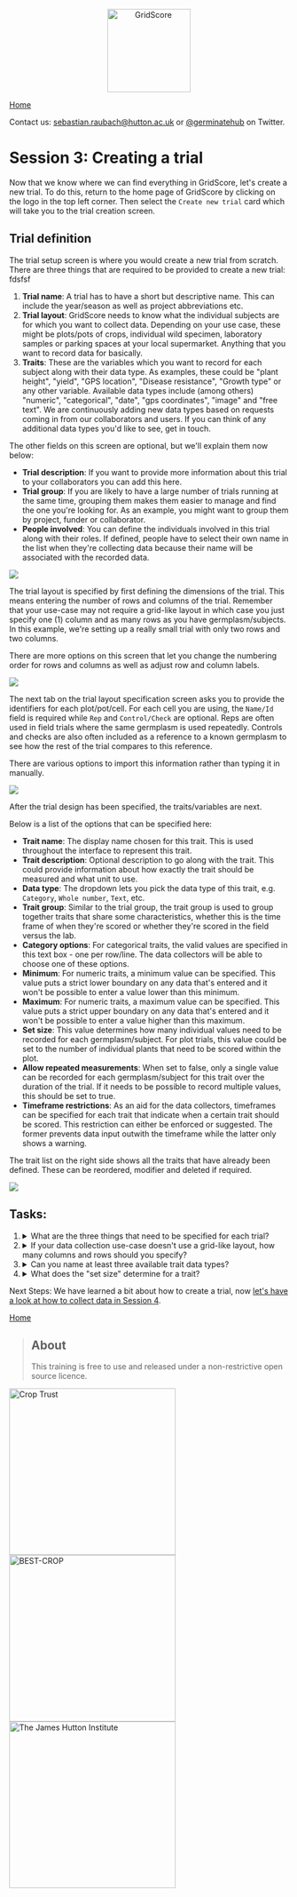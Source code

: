 <!-- Use these horrible HTML tag attributes because Markdown only supports limited HTML/CSS -->
<p align="center">
  <img src="img/gridscore.svg" width="150" alt="GridScore">
</p>

<a href="index.html" class="btn btn-dark">Home</a>

Contact us: [sebastian.raubach@hutton.ac.uk](mailto:sebastian.raubach@hutton.ac.uk) or [@germinatehub](https://www.twitter.com/germinatehub) on Twitter.


# Session 3: Creating a trial

Now that we know where we can find everything in GridScore, let's create a new trial. To do this, return to the home page of GridScore by clicking on the logo in the top left corner. Then select the `Create new trial` card which will take you to the trial creation screen.

## Trial definition

The trial setup screen is where you would create a new trial from scratch. There are three things that are required to be provided to create a new trial: fdsfsf 

1. **Trial name**: A trial has to have a short but descriptive name. This can include the year/season as well as project abbreviations etc.
2. **Trial layout**: GridScore needs to know what the individual subjects are for which you want to collect data. Depending on your use case, these might be plots/pots of crops, individual wild specimen, laboratory samples or parking spaces at your local supermarket. Anything that you want to record data for basically.
3. **Traits**: These are the variables which you want to record for each subject along with their data type. As examples, these could be "plant height", "yield", "GPS location", "Disease resistance", "Growth type" or any other variable. Available data types include (among others) "numeric", "categorical", "date", "gps coordinates", "image" and "free text". We are continuously adding new data types based on requests coming in from our collaborators and users. If you can think of any additional data types you'd like to see, get in touch.

The other fields on this screen are optional, but we'll explain them now below:

- **Trial description**: If you want to provide more information about this trial to your collaborators you can add this here.
- **Trial group**: If you are likely to have a large number of trials running at the same time, grouping them makes them easier to manage and find the one you're looking for. As an example, you might want to group them by project, funder or collaborator.
- **People involved**: You can define the individuals involved in this trial along with their roles. If defined, people have to select their own name in the list when they're collecting data because their name will be associated with the recorded data.

<img src="session-3/trial-setup.png" style="max-width: 100%;">

The trial layout is specified by first defining the dimensions of the trial. This means entering the number of rows and columns of the trial. Remember that your use-case may not require a grid-like layout in which case you just specify one (1) column and as many rows as you have germplasm/subjects. In this example, we're setting up a really small trial with only two rows and two columns.

There are more options on this screen that let you change the numbering order for rows and columns as well as adjust row and column labels.

<img src="session-3/trial-setup-dimensions.png" style="max-width: 100%;">

The next tab on the trial layout specification screen asks you to provide the identifiers for each plot/pot/cell. For each cell you are using, the `Name/Id` field is required while `Rep` and `Control/Check` are optional. Reps are often used in field trials where the same germplasm is used repeatedly. Controls and checks are also often included as a reference to a known germplasm to see how the rest of the trial compares to this reference.

There are various options to import this information rather than typing it in manually.

<img src="session-3/trial-setup-grid.png" style="max-width: 100%;">

After the trial design has been specified, the traits/variables are next.

Below is a list of the options that can be specified here:

- **Trait name**: The display name chosen for this trait. This is used throughout the interface to represent this trait.
- **Trait description**: Optional description to go along with the trait. This could provide information about how exactly the trait should be measured and what unit to use.
- **Data type**: The dropdown lets you pick the data type of this trait, e.g. `Category`, `Whole number`, `Text`, etc.
- **Trait group**: Similar to the trial group, the trait group is used to group together traits that share some characteristics, whether this is the time frame of when they're scored or whether they're scored in the field versus the lab.
- **Category options**: For categorical traits, the valid values are specified in this text box - one per row/line. The data collectors will be able to choose one of these options.
- **Minimum**: For numeric traits, a minimum value can be specified. This value puts a strict lower boundary on any data that's entered and it won't be possible to enter a value lower than this minimum.
- **Maximum**: For numeric traits, a maximum value can be specified. This value puts a strict upper boundary on any data that's entered and it won't be possible to enter a value higher than this maximum.
- **Set size**: This value determines how many individual values need to be recorded for each germplasm/subject. For plot trials, this value could be set to the number of individual plants that need to be scored within the plot.
- **Allow repeated measurements**: When set to false, only a single value can be recorded for each germplasm/subject for this trait over the duration of the trial. If it needs to be possible to record multiple values, this should be set to true.
- **Timeframe restrictions**: As an aid for the data collectors, timeframes can be specified for each trait that indicate when a certain trait should be scored. This restriction can either be enforced or suggested. The former prevents data input outwith the timeframe while the latter only shows a warning.

The trait list on the right side shows all the traits that have already been defined. These can be reordered, modifier and deleted if required.

<img src="session-3/trial-setup-traits.png" style="max-width: 100%;">

## Tasks:

1. <details><summary>What are the three things that need to be specified for each trial?</summary>1. The trial name, 2. the trial layout and 3. the traits.</details>
1. <details><summary>If your data collection use-case doesn't use a grid-like layout, how many columns and rows should you specify?</summary>Only a single column and as many rows as there are subjects should be specified.</details>
1. <details><summary>Can you name at least three available trait data types?</summary>Whole number, Decimal number, Category, Date, GPS coordinate, Image, Free text</details>
1. <details><summary>What does the "set size" determine for a trait?</summary>It specifies how many individual measurements for a plot/subject should be collected. For example, a value of 3 for a barley plot trial indicates that three individual barley plants should be evaluated.</details>

Next Steps:  We have learned a bit about how to create a trial, now [let's have a look at how to collect data in Session 4](session-4.html).

<a href="index.html" class="btn btn-dark">Home</a>

> ## About
> This training is free to use and released under a non-restrictive open source licence.

<div class="logos">
  <img src="img/crop-trust.svg" width="300" alt="Crop Trust">
  <img src="img/best-crop.svg" width="300" alt="BEST-CROP">
  <img src="img/hutton.svg" width="300" alt="The James Hutton Institute">
</div>